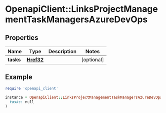 # OpenapiClient::LinksProjectManagementTaskManagersAzureDevOps

## Properties

| Name | Type | Description | Notes |
| ---- | ---- | ----------- | ----- |
| **tasks** | [**Href32**](Href32.md) |  | [optional] |

## Example

```ruby
require 'openapi_client'

instance = OpenapiClient::LinksProjectManagementTaskManagersAzureDevOps.new(
  tasks: null
)
```

